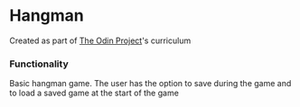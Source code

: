 # Hangman
Created as part of [The Odin Project](https://www.theodinproject.com/paths/full-stack-ruby-on-rails/courses/ruby-programming/lessons/file-i-o-and-serialization-ruby-programming)'s curriculum

### Functionality
Basic hangman game. The user has the option to save during the game and to load a saved game at the start of the game
